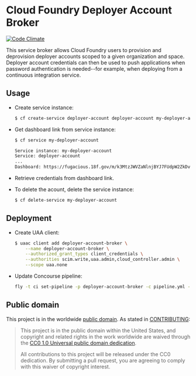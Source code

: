 Cloud Foundry Deployer Account Broker
=====================================
[![Code Climate](https://codeclimate.com/github/18F/deployer-account-broker/badges/gpa.svg)](https://codeclimate.com/github/18F/deployer-account-broker)

This service broker allows Cloud Foundry users to provision and deprovision deployer accounts scoped to a given organization and space. Deployer account credentials can then be used to push applications when password authentication is needed--for example, when deploying from a continuous integration service.

## Usage

* Create service instance:

    ```bash
    $ cf create-service deployer-account deployer-account my-deployer-account
    ```

* Get dashboard link from service instance:

    ```bash
    $ cf service my-deployer-account

    Service instance: my-deployer-account
    Service: deployer-account
    ...
    Dashboard: https://fugacious.18f.gov/m/k3MtzJWVZaNlnjBYJ7FUdpW2ZkDvhmQz
    ```

* Retrieve credentials from dashboard link.

* To delete the acount, delete the service instance:

    ```bash
    $ cf delete-service my-deployer-account
    ```

## Deployment

* Create UAA client:

    ```bash
    $ uaac client add deployer-account-broker \
        --name deployer-account-broker \
        --authorized_grant_types client_credentials \
        --authorities scim.write,uaa.admin,cloud_controller.admin \
        --scope uaa.none
    ```

* Update Concourse pipeline:

    ```bash
    fly -t ci set-pipeline -p deployer-account-broker -c pipeline.yml -l credentials.yml
    ```

## Public domain

This project is in the worldwide [public domain](LICENSE.md). As stated in [CONTRIBUTING](CONTRIBUTING.md):

> This project is in the public domain within the United States, and copyright and related rights in the work worldwide are waived through the [CC0 1.0 Universal public domain dedication](https://creativecommons.org/publicdomain/zero/1.0/).
>
> All contributions to this project will be released under the CC0 dedication. By submitting a pull request, you are agreeing to comply with this waiver of copyright interest.